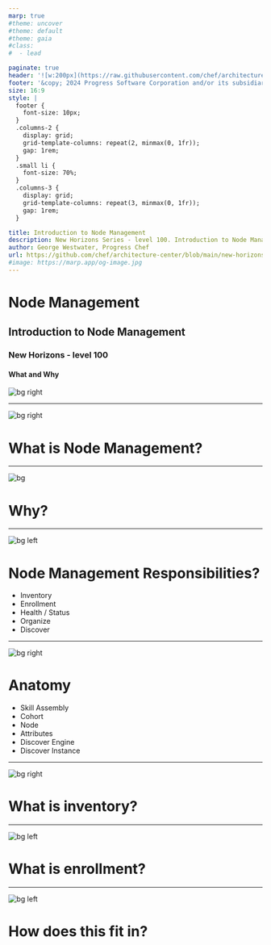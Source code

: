 ```yaml
---
marp: true
#theme: uncover
#theme: default
#theme: gaia
#class:
#  - lead

paginate: true
header: '![w:200px](https://raw.githubusercontent.com/chef/architecture-center/main/marp/images/header-logo.png)'
footer: '&copy; 2024 Progress Software Corporation and/or its subsidiaries or affiliates. All rights reserved.'
size: 16:9
style: |
  footer {
    font-size: 10px;
  }
  .columns-2 {
    display: grid;
    grid-template-columns: repeat(2, minmax(0, 1fr));
    gap: 1rem;
  }
  .small li {
    font-size: 70%;
  }
  .columns-3 {
    display: grid;
    grid-template-columns: repeat(3, minmax(0, 1fr));
    gap: 1rem;
  }

title: Introduction to Node Management
description: New Horizons Series - level 100. Introduction to Node Management
author: George Westwater, Progress Chef
url: https://github.com/chef/architecture-center/blob/main/new-horizons/100-courier/seminar/slides/marp.md
#image: https://marp.app/og-image.jpg
---
```


# Node Management
## Introduction to Node Management
### New Horizons - level 100
#### What and Why
![bg right](https://raw.githubusercontent.com/chef/architecture-center/main/marp/images/logo.png)

---
![bg right](https://raw.githubusercontent.com/chef/architecture-center/main/marp/images/right-blue-1.png)
<!-- _paginate: "false" -->
# What is Node Management?


---
![bg](https://raw.githubusercontent.com/chef/architecture-center/main/marp/images/bg-gray.png)
<!-- _paginate: "false" -->
<!-- header: "" -->
# Why?


---
![bg left](https://raw.githubusercontent.com/chef/architecture-center/main/marp/images/left-blue-1.png)
<!-- _paginate: "false" -->
# Node Management Responsibilities?
- Inventory
- Enrollment
- Health / Status
- Organize
- Discover


---
![bg right](https://raw.githubusercontent.com/chef/architecture-center/main/marp/images/right-green-1.png)
<!-- _paginate: "false" -->
# Anatomy
- Skill Assembly
- Cohort
- Node
- Attributes
- Discover Engine
- Discover Instance


---
![bg right](https://raw.githubusercontent.com/chef/architecture-center/main/marp/images/right-blue-1.png)
<!-- _paginate: "false" -->
# What is inventory?



---
![bg left](https://raw.githubusercontent.com/chef/architecture-center/main/marp/images/left-green-1.png)
<!-- _paginate: "false" -->
# What is enrollment?



---
![bg left](https://raw.githubusercontent.com/chef/architecture-center/main/marp/images/left-blue-1.png)
<!-- _paginate: "false" -->
# How does this fit in?

